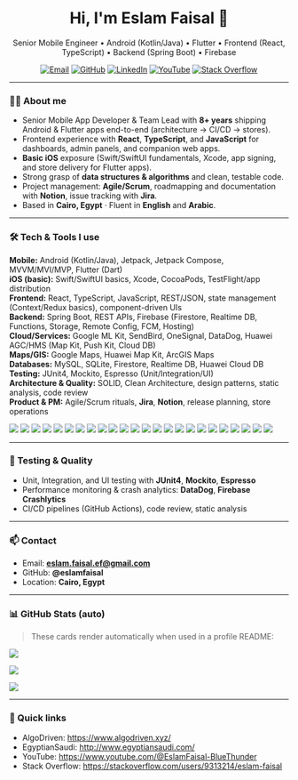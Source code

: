 <!-- Profile README for @eslamfaisal -->
<h1 align="center">Hi, I'm Eslam Faisal 👋</h1>
<p align="center">
  Senior Mobile Engineer • Android (Kotlin/Java) • Flutter • Frontend (React, TypeScript) • Backend (Spring Boot) • Firebase
</p>

<p align="center">
  <a href="mailto:eslam.faisal.ef@gmail.com"><img alt="Email" src="https://img.shields.io/badge/Email-eslam.faisal.ef%40gmail.com-blue?logo=gmail"></a>
  <a href="https://github.com/eslamfaisal"><img alt="GitHub" src="https://img.shields.io/badge/GitHub-eslamfaisal-black?logo=github"></a>
  <a href="https://www.linkedin.com/in/eslam-faisal-b01321312"><img alt="LinkedIn" src="https://img.shields.io/badge/LinkedIn-Eslam%20Faisal-0A66C2?logo=linkedin"></a>
  <a href="https://www.youtube.com/@EslamFaisal-BlueThunder"><img alt="YouTube" src="https://img.shields.io/badge/YouTube-BlueThunder-FF0000?logo=youtube"></a>
  <a href="https://stackoverflow.com/users/9313214/eslam-faisal"><img alt="Stack Overflow" src="https://img.shields.io/badge/StackOverflow-Eslam%20Faisal-F58025?logo=stackoverflow"></a>
</p>

---

### 👨‍💻 About me
- Senior Mobile App Developer & Team Lead with **8+ years** shipping Android & Flutter apps end-to-end (architecture → CI/CD → stores).
- Frontend experience with **React**, **TypeScript**, and **JavaScript** for dashboards, admin panels, and companion web apps.
- **Basic iOS** exposure (Swift/SwiftUI fundamentals, Xcode, app signing, and store delivery for Flutter apps).
- Strong grasp of **data structures & algorithms** and clean, testable code.
- Project management: **Agile/Scrum**, roadmapping and documentation with **Notion**, issue tracking with **Jira**.
- Based in **Cairo, Egypt** · Fluent in **English** and **Arabic**.

---

### 🛠️ Tech & Tools I use
**Mobile:** Android (Kotlin/Java), Jetpack, Jetpack Compose, MVVM/MVI/MVP, Flutter (Dart)  
**iOS (basic):** Swift/SwiftUI basics, Xcode, CocoaPods, TestFlight/app distribution  
**Frontend:** React, TypeScript, JavaScript, REST/JSON, state management (Context/Redux basics), component-driven UIs  
**Backend:** Spring Boot, REST APIs, Firebase (Firestore, Realtime DB, Functions, Storage, Remote Config, FCM, Hosting)  
**Cloud/Services:** Google ML Kit, SendBird, OneSignal, DataDog, Huawei AGC/HMS (Map Kit, Push Kit, Cloud DB)  
**Maps/GIS:** Google Maps, Huawei Map Kit, ArcGIS Maps  
**Databases:** MySQL, SQLite, Firestore, Realtime DB, Huawei Cloud DB  
**Testing:** JUnit4, Mockito, Espresso (Unit/Integration/UI)  
**Architecture & Quality:** SOLID, Clean Architecture, design patterns, static analysis, code review  
**Product & PM:** Agile/Scrum rituals, **Jira**, **Notion**, release planning, store operations

<p>
  <!-- Core Mobile -->
  <img src="https://img.shields.io/badge/Android-3DDC84?logo=android&logoColor=white" />
  <img src="https://img.shields.io/badge/Kotlin-7F52FF?logo=kotlin&logoColor=white" />
  <img src="https://img.shields.io/badge/Java-007396?logo=java&logoColor=white" />
  <img src="https://img.shields.io/badge/Flutter-02569B?logo=flutter&logoColor=white" />
  <img src="https://img.shields.io/badge/Dart-0175C2?logo=dart&logoColor=white" />
  <img src="https://img.shields.io/badge/Jetpack%20Compose-4285F4" />

  <!-- Frontend -->
  <img src="https://img.shields.io/badge/React-20232A?logo=react&logoColor=61DAFB" />
  <img src="https://img.shields.io/badge/TypeScript-3178C6?logo=typescript&logoColor=white" />
  <img src="https://img.shields.io/badge/JavaScript-F7DF1E?logo=javascript&logoColor=black" />

  <!-- iOS -->
  <img src="https://img.shields.io/badge/iOS-000000?logo=apple&logoColor=white" />
  <img src="https://img.shields.io/badge/Swift-FA7343?logo=swift&logoColor=white" />
  <img src="https://img.shields.io/badge/Xcode-1575F9?logo=xcode&logoColor=white" />

  <!-- Backend/Cloud -->
  <img src="https://img.shields.io/badge/Firebase-FFCA28?logo=firebase&logoColor=white" />
  <img src="https://img.shields.io/badge/Spring%20Boot-6DB33F?logo=springboot&logoColor=white" />
  <img src="https://img.shields.io/badge/MySQL-4479A1?logo=mysql&logoColor=white" />
  <img src="https://img.shields.io/badge/SQLite-003B57?logo=sqlite&logoColor=white" />
  <img src="https://img.shields.io/badge/Google%20ML%20Kit-1A73E8" />
  <img src="https://img.shields.io/badge/DataDog-632CA6?logo=datadog&logoColor=white" />
  <img src="https://img.shields.io/badge/OneSignal-FD3A4A?logo=onesignal&logoColor=white" />
  <img src="https://img.shields.io/badge/SendBird-4D2C9B?logo=sendbird&logoColor=white" />
  <img src="https://img.shields.io/badge/Huawei%20HMS-FF0000?logo=huawei&logoColor=white" />
  <img src="https://img.shields.io/badge/ArcGIS-2C7FB8" />

  <!-- PM / Docs -->
  <img src="https://img.shields.io/badge/Jira-0052CC?logo=jira&logoColor=white" />
  <img src="https://img.shields.io/badge/Notion-000000?logo=notion&logoColor=white" />
</p>

---

### 🧪 Testing & Quality
- Unit, Integration, and UI testing with **JUnit4**, **Mockito**, **Espresso**  
- Performance monitoring & crash analytics: **DataDog**, **Firebase Crashlytics**  
- CI/CD pipelines (GitHub Actions), code review, static analysis

---

### 📫 Contact
- Email: **eslam.faisal.ef@gmail.com**  
- GitHub: **@eslamfaisal**  
- Location: **Cairo, Egypt**

---

### 📊 GitHub Stats (auto)
> These cards render automatically when used in a profile README:
<p>
  <img src="https://github-readme-stats.vercel.app/api?username=eslamfaisal&show_icons=true" />
</p>
<p>
  <img src="https://github-readme-streak-stats.herokuapp.com?user=eslamfaisal" />
</p>
<p>
  <img src="https://github-readme-stats.vercel.app/api/top-langs/?username=eslamfaisal&layout=compact" />
</p>

---

### 🔗 Quick links
- AlgoDriven: https://www.algodriven.xyz/  
- EgyptianSaudi: http://www.egyptiansaudi.com/  
- YouTube: https://www.youtube.com/@EslamFaisal-BlueThunder  
- Stack Overflow: https://stackoverflow.com/users/9313214/eslam-faisal
